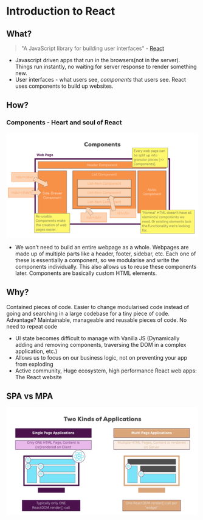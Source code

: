 # Introduction to React
## What?
> "A JavaScript library for building user interfaces" - [React](https://reactjs.org/)  

* Javascript driven apps that run in the browsers(not in the server). Things run instantly, no waiting for server response to render something new.
* User interfaces - what users see, _components_ that users see. React uses components to build up websites.

## How?
### Components - Heart and soul of React
![](./assets/components.png)

* We won’t need to build an entire webpage as a whole. Webpages are made up of multiple parts like a header, footer, sidebar, etc. Each one of these is essentially a component, so we modularise and write the components individually. This also allows us to reuse these components later. Components are basically custom HTML elements.

## Why?
Contained pieces of code.
Easier to change modularised code instead of going and searching in a large codebase for a tiny piece of code.
Advantage? Maintainable, manageable and reusable pieces of code.
No need to repeat code
* UI state becomes difficult to manage with Vanilla JS (Dynamically adding and removing components,  traversing the DOM in a complex application, etc.)
* Allows us to focus on our business logic, not on preventing your app from exploding
* Active community,  Huge ecosystem, high performance
React web apps: The React website

## SPA vs MPA
![](./assets/SPAvsMPA.png)
